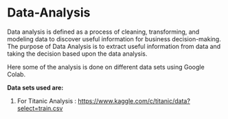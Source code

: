 # Data-Analysis
Data analysis is defined as a process of cleaning, transforming, and modeling data to discover useful information for business decision-making. The purpose of Data Analysis is to extract useful information from data and taking the decision based upon the data analysis.

Here some of the analysis is done on different data sets using Google Colab.

**Data sets used are:** 

1. For Titanic Analysis : 
https://www.kaggle.com/c/titanic/data?select=train.csv
